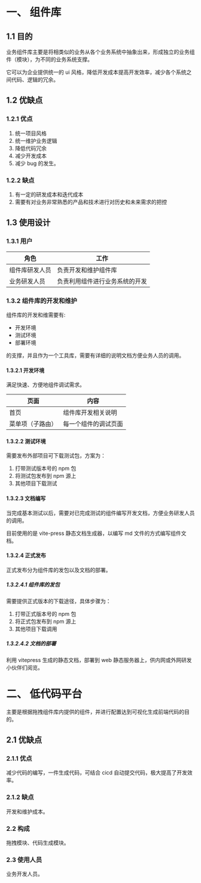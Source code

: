 # 一、 组件库

## 1.1 目的

业务组件库主要是将相类似的业务从各个业务系统中抽象出来，形成独立的业务组件（模块），为不同的业务系统支撑。

它可以为企业提供统一的 ui 风格，降低开发成本提高开发效率，减少各个系统之间代码、逻辑的冗余。

## 1.2 优缺点

### 1.2.1 优点

1. 统一项目风格
2. 统一维护业务逻辑
3. 降低代码冗余
4. 减少开发成本
5. 减少 bug 的发生。

### 1.2.2 缺点

1. 有一定的研发成本和迭代成本
2. 需要有对业务非常熟悉的产品和技术进行对历史和未来需求的把控

## 1.3 使用设计

### 1.3.1 用户

角色 | 工作 | 
---- | ---- |
组件库研发人员 | 负责开发和维护组件库 |
业务研发人员 | 负责利用组件进行业务系统的开发 | 


### 1.3.2 组件库的开发和维护

组件库的开发和维需要有:

- 开发环境
- 测试环境
- 部署环境

的支撑，并且作为一个工具库，需要有详细的说明文档方便业务人员的调用。

#### 1.3.2.1 开发环境

满足快速、方便地组件调试需求。

页面 | 内容 | 
---- | ---- |
首页 | 组件库开发相关说明 |
菜单项（子路由）| 每一个组件的调试页面 | 

#### 1.3.2.2 测试环境

需要发布外部项目可下载测试包，方案为：

1. 打带测试版本号的 npm 包
2. 将测试包发布到 npm 源上
3. 其他项目下载测试

#### 1.3.2.3 文档编写

当完成基本测试以后，需要对已完成测试的组件编写开发文档，方便业务研发人员的调用。

目前使用的是 vite-press 静态文档生成器，以编写 md 文件的方式编写组件文档。

#### 1.3.2.4 正式发布

正式发布分为组件库的发包以及文档的部署。

##### 1.3.2.4.1 组件库的发包

需要提供正式版本的下载途径，具体步骤为：

1. 打带正式版本号的 npm 包
2. 将正式包发布到 npm 源上
3. 其他项目下载调用

##### 1.3.2.4.2 文档的部署

利用 vitepress 生成的静态文档，部署到 web 静态服务器上，供内网或外网研发小伙伴们阅览。

# 二、 低代码平台

主要是根据拖拽组件库内提供的组件，并进行配置达到可视化生成前端代码的目的。

## 2.1 优缺点

### 2.1.1 优点

减少代码的编写，一件生成代码，可结合 cicd 自动提交代码，极大提高了开发效率。

### 2.1.2 缺点

开发和维护成本。

### 2.2 构成

拖拽模块、代码生成模块。

### 2.3 使用人员

业务开发人员。

